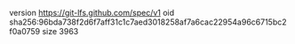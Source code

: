 version https://git-lfs.github.com/spec/v1
oid sha256:96bda738f2d6f7aff31c1c7aed3018258af7a6cac22954a96c6715bc2f0a0759
size 3963
